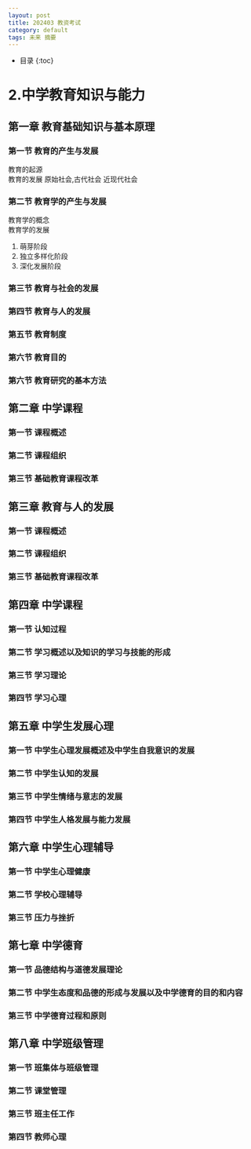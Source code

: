 ```yaml
---
layout: post  
title: 202403 教资考试
category: default  
tags: 未来 摘要
---
```

* 目录
{:toc}  

# 2.中学教育知识与能力  
## 第一章 教育基础知识与基本原理  
### 第一节 教育的产生与发展  
  教育的起源  
  教育的发展  原始社会,古代社会 近现代社会  
### 第二节 教育学的产生与发展
  教育学的概念  
  教育学的发展  
  1. 萌芽阶段
  2. 独立多样化阶段  
  3. 深化发展阶段   

### 第三节 教育与社会的发展

### 第四节 教育与人的发展
### 第五节 教育制度
### 第六节 教育目的
### 第六节 教育研究的基本方法

## 第二章 中学课程

### 第一节 课程概述
### 第二节 课程组织
### 第三节 基础教育课程改革

## 第三章 教育与人的发展

### 第一节 课程概述
### 第二节 课程组织
### 第三节 基础教育课程改革

## 第四章 中学课程

### 第一节 认知过程
### 第二节 学习概述以及知识的学习与技能的形成
### 第三节 学习理论
### 第四节 学习心理

## 第五章 中学生发展心理

### 第一节 中学生心理发展概述及中学生自我意识的发展
### 第二节 中学生认知的发展
### 第三节 中学生情绪与意志的发展
### 第四节 中学生人格发展与能力发展


## 第六章 中学生心理辅导

### 第一节 中学生心理健康
### 第二节 学校心理辅导
### 第三节 压力与挫折

## 第七章 中学德育

### 第一节 品德结构与道德发展理论
### 第二节 中学生态度和品德的形成与发展以及中学德育的目的和内容
### 第三节 中学德育过程和原则

## 第八章 中学班级管理

### 第一节 班集体与班级管理
### 第二节 课堂管理
### 第三节 班主任工作
### 第四节 教师心理
  

